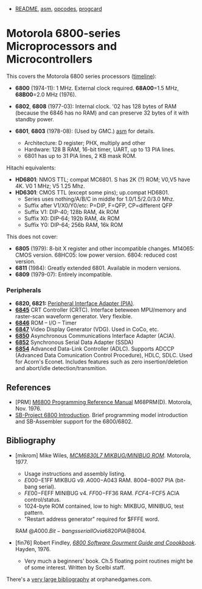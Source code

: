 - [README](README.md), [asm](asm.md), [opcodes](opcodes.md),
  [progcard](progcard)

Motorola 6800-series Microprocessors and Microcontrollers
=========================================================

This covers the Motorola 6800 series processors ([timeline]):
- __6800__ (1974-11): 1 MHz. External clock required.
  __68A00__=1.5 MHz, __68B00__=2.0 MHz (1976).

- __6802__, __6808__ (1977-03): Internal clock. '02 has 128 bytes of RAM
  (because the 6846 has no RAM) and can preserve 32 bytes of it with
  standby power.
- __6801__, __6803__ (1978-08): (Used by GMC.) [asm](asm.md) for details.
  - Architecture: D register; PHX, multiply and other
  - Hardware: 128 B RAM, 16-bit timer, UART, up to 13 PIA lines.
  - 6801 has up to 31 PIA lines, 2 KB mask ROM.

Hitachi equivalents:
- __HD6801__: NMOS TTL; compat MC6801. S has 2K (?) ROM; V0,V5 have 4K.
  V0 1 MHz; V5 1.25 Mhz.
- __HD6301__: CMOS TTL (except some pins); up.compat HD6801.
  - Series uses nothing/A/B/C in middle for 1.0/1.5/2.0/3.0 Mhz.
  - Suffix after V1/X0/Y0/etc: P=DIP, F=QFP, CP=different QFP
  - Suffix V1: DIP-40; 128b RAM, 4k ROM
  - Suffix X0: DIP-64; 192b RAM, 4k ROM
  - Suffix Y0: DIP-64; 256b RAM, 16k ROM

This does not cover:
- __6805__ (1979): 8-bit X register and other incompatible changes.
  M14065: CMOS version. 68HC05: low power version. 6804: reduced cost
  version.
- __6811__ (1984): Greatly extended 6801. Available in modern versions.
- __6809__ (1979-07): Entirely incompatible.

### Peripherals

- __6820, 6821:__ [Peripheral Interface Adapter (PIA)](../mc6820.md).
- __[6845]__ CRT Controller (CRTC). Interface beteween MPU/memory and
  raster-scan waveform generator. Very flexible.
- __[6846]__ ROM – I/O – Timer
- __[6847]__ Video Display Generator (VDG). Used in CoCo, etc.
- __[6850]__ Asynchronous Communications Interface Adapter (ACIA).
- __[6852]__ Synchronous Serial Data Adapter (SSDA)
- __[6854]__ Advanced Data-Link Controller (ADLC). Supports ADCCP (Advanced
  Data Comunication Control Procedure), HDLC, SDLC. Used for Acorn's
  Econet. Includes features such as zero insertion/deletion and abort/idle
  detection/transmition.


References
----------

- \[PRM] [M6800 Programming Reference Manual][PRM] M68PRM(D).
  Motorola, Nov. 1976.
- [SB-Project 6800 Introduction][sb 6800intro]. Brief programming model
  introduction and SB-Assembler support for the 6800/6802.


Bibliography
------------

- \[mikrom] Mike Wiles, [_MCM6830L7 MIKBUG/MINIBUG ROM_][mikrom]. Motorola,
  1977.
  - Usage instructions and assembly listing.
  - $E000-$E1FF MIKBUG v9. $A000-$A043 RAM. $8004-$8007 PIA (bit-bang serial).
  - $FE00-$FEFF MINIBUG v4. $FF00-$FF36 RAM. $FCF4-$FCF5 ACIA control/status.
  - 1024-byte ROM contained, low to high: MIKBUG, MINIBUG, test pattern.
  - "Restart address generator" required for $FFFE word.

  RAM @$A000. Bit-bangs serial IO via 6820 PIA @$8004.
- \[fin76] Robert Findley, [_6800 Software Gourment Guide and
  Coookbook_][fin76]. Hayden, 1976.
  - Very much a beginners' book. Ch.5 floating point routines might be of
    some interest. Written by Scelbi staff.

There's a [very large bibliography][og bib] at orphanedgames.com.



<!-------------------------------------------------------------------->
[timeline]: https://retrocomputing.stackexchange.com/a/11933/7208
[6845]: https://archive.org/details/bitsavers_motoroladaMicroprocessorsDataManual_80083566/page/n525/mode/1up
[6846]: https://archive.org/details/bitsavers_motoroladaMicroprocessorsDataManual_80083566/page/n548/mode/1up
[6847]: https://archive.org/details/bitsavers_motoroladaMicroprocessorsDataManual_80083566/page/n568/mode/1up
[6850]: https://archive.org/details/bitsavers_motoroladaMicroprocessorsDataManual_80083566/page/n595/mode/1up
[6852]: https://archive.org/details/bitsavers_motoroladaMicroprocessorsDataManual_80083566/page/n604/mode/1up
[6854]: https://archive.org/details/bitsavers_motoroladaMicroprocessorsDataManual_80083566/page/n618/mode/1up

<!-- References -->
[PRM]: https://archive.org/stream/bitsavers_motorola68rammingReferenceManualM68PRMDNov76_6944968#page/n0/mode/1up
[sb 6800intro]: https://www.sbprojects.com/sbasm/6800.php

<!-- Bibliography -->
[fin76]: https://archive.org/stream/6800-Software-Gourmet-Guide-and-Cookbook-Robert-Findley-1976#page/n0/mode/1up
[mikrom]: https://archive.org/stream/bitsavers_motorola680MCM6830L7MIKBUGMINBUGROMJul77_1952205#page/n0/mode/1up
[og bib]: https://www.orphanedgames.com/APF/6800_cpu_programming/6800_cpu_programming.html
